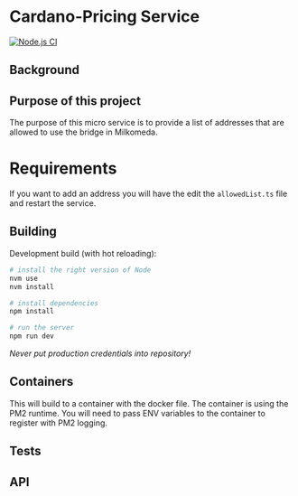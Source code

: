 # Cardano-Pricing Service
[![Node.js CI](https://github.com/dcSpark/pricing-service/actions/workflows/node.js.yml/badge.svg?branch=main)](https://github.com/dcSpark/pricing-service/actions/workflows/node.js.yml)




## Background


## Purpose of this project
The purpose of this micro service is to provide a list of addresses that are allowed to use the bridge in Milkomeda.

# Requirements
If you want to add an address you will have the edit the `allowedList.ts` file and restart the service.

## Building

Development build (with hot reloading):
```bash
# install the right version of Node
nvm use
nvm install

# install dependencies
npm install

# run the server
npm run dev
```

*Never put production credentials into repository!*

## Containers
This will build to a container with the docker file.  The container is using the PM2 runtime.  You will need to pass ENV variables to the container to register with PM2 logging.


## Tests


## API
